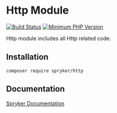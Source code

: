 # Http Module
[![Build Status](https://travis-ci.org/spryker/http.svg)](https://travis-ci.org/spryker/http)
[![Minimum PHP Version](https://img.shields.io/badge/php-%3E%3D%207.3-8892BF.svg)](https://php.net/)

Http module includes all Http related code.

## Installation

```
composer require spryker/http
```

## Documentation

[Spryker Documentation](https://documentation.spryker.com/module_guide/overview.htm)
